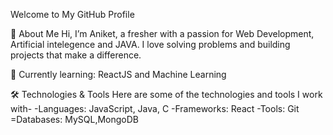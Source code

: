 Welcome to My GitHub Profile

👋 About Me
Hi, I’m Aniket, a fresher with a passion for Web Development, Artificial intelegence and JAVA. I love solving problems and building projects that make a difference.

🌱 Currently learning: ReactJS and Machine Learning

🛠️ Technologies & Tools
Here are some of the technologies and tools I work with-
-Languages: JavaScript, Java, C
-Frameworks: React
-Tools: Git
=Databases: MySQL,MongoDB
